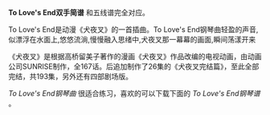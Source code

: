 

**To Love's End双手简谱** 和五线谱完全对应。

To Love's End是动漫《犬夜叉》的一首插曲。To Love's
End钢琴曲轻盈的声音,似漂浮在水面上,悠悠流淌,慢慢融入思绪中,犬夜叉那一幕幕的画面,瞬间荡漾开来

《犬夜叉》是根据高桥留美子著作的漫画《犬夜叉》作品改编的电视动画，由动画公司SUNRISE制作，全167话。后追加制作了26集的《犬夜叉完结篇》，至此全部完结，共193集，另外还有四部剧场版。

_To Love's End钢琴曲_ 很适合练习，喜欢的可以下载下面的 _To Love's End钢琴谱_ 。

  

